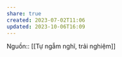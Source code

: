 ```yaml
---
share: true
created: 2023-07-02T11:06
updated: 2023-10-06T16:09
---
```

Nguồn:: [[Tự ngẫm nghĩ, trải nghiệm]]
